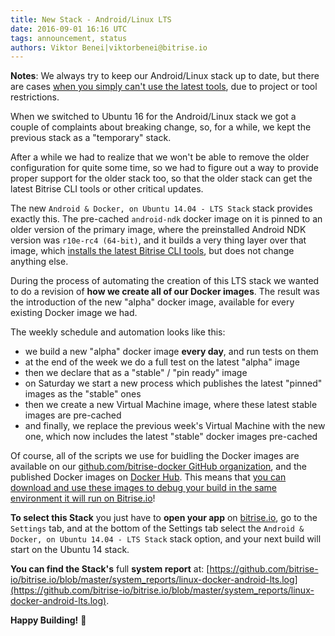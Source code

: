 ```yaml
---
title: New Stack - Android/Linux LTS
date: 2016-09-01 16:16 UTC
tags: announcement, status
authors: Viktor Benei|viktorbenei@bitrise.io
---
```



__Notes__: We always try to keep our Android/Linux stack up to date, but there are cases
[when you simply can't use the latest tools](https://github.com/facebook/react-native/issues/7430#issuecomment-217520969),
due to project or tool restrictions.

When we switched to Ubuntu 16 for the Android/Linux stack we got a couple of complaints
about breaking change, so, for a while, we kept the previous stack as a "temporary" stack.

After a while we had to realize that we won't be able to remove the older configuration
for quite some time, so we had to figure out a way to provide proper support
for the older stack too, so that the older stack can get the latest Bitrise CLI
tools or other critical updates.

The new `Android & Docker, on Ubuntu 14.04 - LTS Stack` stack provides exactly this.
The pre-cached `android-ndk` docker image on it is pinned to an older version
of the primary image, where the preinstalled Android NDK version was `r10e-rc4 (64-bit)`,
and it builds a very thing layer over that image,
which [installs the latest Bitrise CLI tools](https://github.com/bitrise-docker/android-ndk-lts/blob/master/Dockerfile),
but does not change anything else.

During the process of automating the creation of this LTS stack we wanted to
do a revision of __how we create all of our Docker images__. The result
was the introduction of the new "alpha" docker image, available for
every existing Docker image we had.

The weekly schedule and automation looks like this:

- we build a new "alpha" docker image __every day__, and run tests on them
- at the end of the week we do a full test on the latest "alpha" image
- then we declare that as a "stable" / "pin ready" image
- on Saturday we start a new process which publishes the latest "pinned" images as the "stable" ones
- then we create a new Virtual Machine image, where these latest stable images are pre-cached
- and finally, we replace the previous week's Virtual Machine with the new one,
  which now includes the latest "stable" docker images pre-cached

Of course, all of the scripts we use for buidling the Docker images are available on
our [github.com/bitrise-docker GitHub organization](https://github.com/bitrise-docker),
and the published Docker images on [Docker Hub](https://hub.docker.com/r/bitriseio/).
This means that [you can download and use these images to debug your build in the same environment it will run on Bitrise.io](/2016/08/08/debug-your-android-linux-builds-locally-with-docker.html)!


__To select this Stack__ you just have to **open your app** on [bitrise.io](https://www.bitrise.io),
go to the `Settings` tab, and at the bottom of the Settings tab select the `Android & Docker, on Ubuntu 14.04 - LTS Stack`
stack option, and your next build will start on the Ubuntu 14 stack.

__You can find the Stack's__ full __system report__ at:
[https://github.com/bitrise-io/bitrise.io/blob/master/system_reports/linux-docker-android-lts.log](https://github.com/bitrise-io/bitrise.io/blob/master/system_reports/linux-docker-android-lts.log).


**Happy Building!** 🚀
